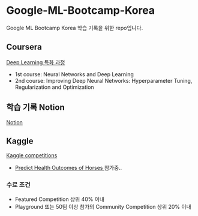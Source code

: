 # Google-ML-Bootcamp-Korea
Google ML Bootcamp Korea 학습 기록을 위한 repo입니다.

## Coursera
[Deep Learning 특화 과정](https://www.coursera.org/programs/learning-program-qth60/specializations/deep-learning?collectionId=zg44d)

- 1st course: Neural Networks and Deep Learning
- 2nd course: Improving Deep Neural Networks: Hyperparameter Tuning, Regularization and Optimization


## 학습 기록 Notion
[Notion](https://junwon2.notion.site/3b7519a31a264f03bfd0ed7df8002a53?pvs=4)

## Kaggle
[Kaggle competitions](https://www.kaggle.com/competitions)

- [Predict Health Outcomes of Horses
](https://www.kaggle.com/competitions/playground-series-s3e22) 참가중..

### 수료 조건
- Featured Competition 상위 40% 이내
- Playground 또는 50팀 이상 참가의 Community Competition 상위 20% 이내
